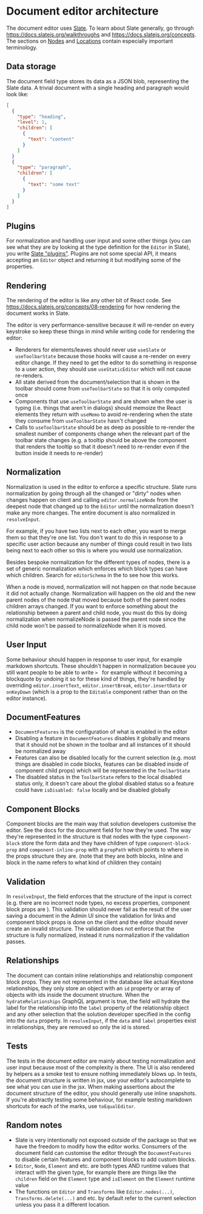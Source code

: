 # Document editor architecture

The document editor uses [Slate](https://github.com/ianstormtaylor/slate). To learn about Slate generally, go through https://docs.slatejs.org/walkthroughs and https://docs.slatejs.org/concepts. The sections on [Nodes](https://docs.slatejs.org/concepts/02-nodes) and [Locations](https://docs.slatejs.org/concepts/03-locations) contain especially important terminology.

## Data storage

The document field type stores its data as a JSON blob, representing the Slate data.
A trivial document with a single heading and paragraph would look like:

```json
[
  {
    "type": "heading",
    "level": 1,
    "children": [
      {
        "text": "content"
      }
    ]
  }
  {
    "type": "paragraph",
    "children": [
      {
        "text": "some text"
      }
    ]
  }
]
```

## Plugins

For normalization and handling user input and some other things (you can see what they are by looking at the type definition for the `Editor` in Slate), you write [Slate "plugins"](https://docs.slatejs.org/concepts/07-plugins).
Plugins are not some special API, it means accepting an `Editor` object and returning it but modifying some of the properties.

## Rendering

The rendering of the editor is like any other bit of React code.
See https://docs.slatejs.org/concepts/08-rendering for how rendering the document works in Slate.

The editor is very performance-sensitive because it will re-render on every keystroke so keep these things in mind while writing code for rendering the editor:

- Renderers for elements/leaves should never use `useSlate` or `useToolbarState` because those hooks will cause a re-render on every editor change. If they need to get the editor to do something in response to a user action, they should use `useStaticEditor` which will not cause re-renders.
- All state derived from the document/selection that is shown in the toolbar should come from `useToolbarState` so that it is only computed once
- Components that use `useToolbarState` and are shown when the user is typing (i.e. things that aren't in dialogs) should memoize the React elements they return with `useMemo` to avoid re-rendering when the state they consume from `useToolbarState` hasn't changed
- Calls to `useToolbarState` should be as deep as possible to re-render the smallest number of components change when the relevant part of the toolbar state changes (e.g. a tooltip should be above the component that renders the tooltip so that it doesn't need to re-render even if the button inside it needs to re-render)

## Normalization

Normalization is used in the editor to enforce a specific structure.
Slate runs normalization by going through all the changed or "dirty" nodes when changes happen on client and calling `editor.normalizeNode` from the deepest node that changed up to the `Editor` until the normalization doesn't make any more changes.
The entire document is also normalized in `resolveInput`.

For example, if you have two lists next to each other, you want to merge them so that they're one list.
You don't want to do this in response to a specific user action because any number of things could result in two lists being next to each other so this is where you would use normalization.

Besides bespoke normalization for the different types of nodes, there is a set of generic normalization which enforces which block types can have which children. Search for `editorSchema` in the to see how this works.

When a node is moved, normalization will not happen on that node because it did not actually change.
Normalization will happen on the old and the new parent nodes of the node that moved because both of the parent nodes children arrays changed.
If you want to enforce something about the relationship between a parent and child node, you must do this by doing normalization when normalizeNode is passed the parent node since the child node won't be passed to normalizeNode when it is moved.

## User Input

Some behaviour should happen in response to user input, for example markdown shortcuts.
These shouldn't happen in normalization because you still want people to be able to write `> ` for example without it becoming a blockquote by undoing it so for these kind of things, they're handled by overriding `editor.insertText`, `editor.insertBreak`, `editor.insertData` or `onKeyDown` (which is a prop to the `Editable` component rather than on the editor instance).

## DocumentFeatures

- `DocumentFeatures` is the configuration of what is enabled in the editor
- Disabling a feature in `DocumentFeatures` disables it globally and means that it should not be shown in the toolbar and all instances of it should be normalized away
- Features can also be disabled locally for the current selection (e.g. most things are disabled in code blocks, features can be disabled inside of component child props) which will be represented in the `ToolbarState`
- The disabled status in the `ToolbarState` refers to the local disabled status only, it doesn't care about the global disabled status so a feature could have `isDisabled: false` locally and be disabled globally

## Component Blocks

Component blocks are the main way that solution developers customise the editor.
See the docs for the document field for how they're used.
The way they're represented in the structure is that nodes with the type `component-block` store the form data and they have children of type `component-block-prop` and `component-inline-prop` with a `propPath` which points to where in the props structure they are. (note that they are both blocks, inline and block in the name refers to what kind of children they contain)

## Validation

In `resolveInput`, the field enforces that the structure of the input is correct (e.g. there are no incorrect node types, no excess properties, component block props are ).
This validation should never fail as the result of the user saving a document in the Admin UI since the validation for links and component block props is done on the client and the editor should never create an invalid structure.
The validation does not enforce that the structure is fully normalized, instead it runs normalization if the validation passes.

## Relationships

The document can contain inline relationships and relationship component block props.
They are not represented in the database like actual Keystone relationships, they only store an object with an `id` property or array of objects with ids inside the document structure.
When the `hydrateRelationships` GraphQL argument is true, the field will hydrate the label for the relationship into the `label` property of the relationship object and any other selection that the solution developer specified in the config into the `data` property.
In `resolveInput`, if the `data` and `label` properties exist in relationships, they are removed so only the id is stored.

## Tests

The tests in the document editor are mainly about testing normalization and user input because most of the complexity is there.
The UI is also rendered by helpers as a smoke test to ensure nothing immediately blows up.
In tests, the document structure is written in jsx, use your editor's autocomplete to see what you can use in the jsx.
When making assertions about the document structure of the editor, you should generally use inline snapshots.
If you're abstractly testing some behaviour, for example testing markdown shortcuts for each of the marks, use `toEqualEditor`.

## Random notes

- Slate is very intentionally not exposed outside of the package so that we have the freedom to modify how the editor works. Consumers of the document field can customise the editor through the `DocumentFeatures` to disable certain features and component blocks to add custom blocks.
- `Editor`, `Node`, `Element` and etc. are both types AND runtime values that interact with the given type, for example there are things like the `children` field on the `Element` type and `isElement` on the `Element` runtime value
- The functions on `Editor` and `Transforms` like `Editor.nodes(...)`, `Transforms.delete(...)` and etc. by default refer to the current selection unless you pass it a different location.
